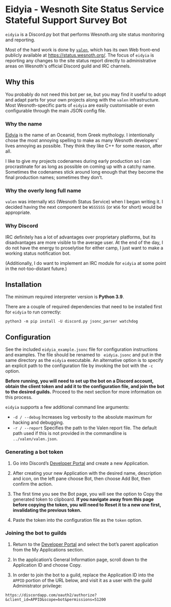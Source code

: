 # Eidyia - Wesnoth Site Status Service Stateful Support Survey Bot

`eidyia` is a Discord.py bot that performs Wesnoth.org site status monitoring
and reporting.

Most of the hard work is done by [`valen`](https://github.com/wesnoth/valen),
which has its own Web front-end publicly available at <https://status.wesnoth.org/>.
The focus of `eidyia` is reporting any changes to the site status report
directly to administrative areas on Wesnoth's official Discord guild and IRC
channels.

## Why this

You probably do not need this bot per se, but you may find it useful to adopt
and adapt parts for your own projects along with the `valen` infrastructure.
Most Wesnoth-specific parts of `eidyia` are easily customisable or even
configurable through the main JSON config file.

### Why the name

[Eidyia](https://en.wikipedia.org/wiki/Idyia) is the name of an Oceanid, from
Greek mythology. I intentionally chose the most annoying spelling to make as
many Wesnoth developers' lives annoying as possible. They think they like C++
for some reason, after all.

I like to give my projects codenames during early production so I can
procrastinate for as long as possible on coming up with a catchy name.
Sometimes the codenames stick around long enough that they become the final
production names; sometimes they don't.

### Why the overly long full name

`valen` was internally `WSS` (Wesnoth Status Service) when I began writing it.
I decided having the next component be `WSSSSSS` (or `WS6` for short) would be
appropriate.

### Why Discord

IRC definitely has a lot of advantages over proprietary platforms, but its
disadvantages are more visible to the average user. At the end of the day, I
do not have the energy to proselytise for either camp, I just want to make a
working status notification bot.

(Additionally, I do want to implement an IRC module for `eidyia` at some point
in the not-too-distant future.)

## Installation

The minimum required interpreter version is **Python 3.9**.

There are a couple of required dependencies that need to be installed first
for `eidyia` to run correctly:

```
python3 -m pip install -U discord.py jsonc_parser watchdog
```

## Configuration

See the included `eidyia_example.jsonc` file for configuration instructions
and examples. The file should be renamed to ` eidyia.jsonc` and put in the
same directory as the `eidyia` executable. An alternative option is to specify
an explicit path to the configuration file by invoking the bot with the `-c`
option.

**Before running, you will need to set up the bot on a Discord account, obtain
the client token and add it to the configuration file, and join the bot to the
desired guilds.** Proceed to the next section for more information on this
process.

`eidyia` supports a few additional command line arguments:

* `-d / --debug`
  Increases log verbosity to the absolute maximum for hacking and debugging.
* `-r / --report`
  Specifies the path to the Valen report file. The default path used if this
  is not provided in the commandline is `../valen/valen.json`.

### Generating a bot token

1. Go into Discord’s [Developer Portal](https://discordapp.com/developers/applications/me)
   and create a new Application.

2. After creating your new Application with the desired name, description and
   icon, on the left pane choose Bot, then choose Add Bot, then confirm the
   action.

3. The first time you see the Bot page, you will see the option to Copy the
   generated token to clipboard. **If you navigate away from this page before
   copying the token, you will need to Reset it to a new one first,
   invalidating the previous token.**

4. Paste the token into the configuration file as the `token` option.

### Joining the bot to guilds

1. Return to the [Developer Portal](https://discordapp.com/developers/applications/me)
   and select the bot’s parent application from the My Applications section.

2. In the application’s General Information page, scroll down to the
   Application ID and choose Copy.

3. In order to join the bot to a guild, replace the Application ID into the
   `APPID` portion of the URL below, and visit it as a user with the guild
   Administrator privilege:

```
https://discordapp.com/oauth2/authorize?&client_id=APPID&scope=bot&permissions=51200
```
